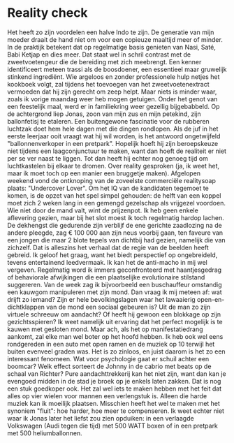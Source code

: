 # Reality check

Het heeft zo zijn voordelen een halve Indo te zijn. De generatie van mijn moeder draait de hand niet om voor een copieuze maaltijd meer of minder. In de praktijk betekent dat op regelmatige basis genieten van Nasi, Saté, Babi Ketjap en dies meer. Dat staat wel in schril contrast met de zweetvoetengeur die de bereiding met zich meebrengt. Een kenner identificeert meteen trassi als de boosdoener, een essentieel maar gruwelijk stinkend ingrediënt. Wie argeloos en zonder professionele hulp netjes het kookboek volgt, zal tijdens het toevoegen van het zweetvoetenextract vermoeden dat hij zijn gerecht om zeep helpt. Maar niets is minder waar, zoals ik vorige maandag weer heb mogen getuigen.
Onder het genot van een feestelijk maal, werd er in familiekring weer gezellig bijgebabbeld. Op de achtergrond liep Jonas, zoon van mijn zus en mijn petekind, zijn ballonfetisj te etaleren. Een buitengewone fascinatie voor de rubberen luchtzak doet hem hele dagen met die dingen rondlopen. Als de juf in het eerste leerjaar ooit vraagt wat hij wil worden, is het antwoord ongetwijfeld "ballonnenverkoper in een pretpark". Hopelijk hoeft hij zijn beroepskeuze niet tijdens een laagconjunctuur te maken, want dan hoeft de realiteit er niet per se ver naast te liggen. Tot dan heeft hij echter nog genoeg tijd om luchtkastelen bij elkaar te dromen.
Over reality gesproken (ja, ik weet het, maar ik moet toch op een manier een bruggetje maken). Afgelopen weekend vond de ontknoping van de zoveelste commerciële realitysoap plaats: "Undercover Lover". Om het IQ van de kandidaten tegemoet te komen, is de opzet van het spel simpel gehouden: de helft van een koppel moet zich 2 weken lang in een gemengd gezelschap als vrijgezel voordoen. Wie niet door de mand valt, wint de prijzenpot. Ik heb geen enkele aflevering gezien, maar bij het slot moest ik toch regelmatig hardop lachen. De dekhengst die gedurende zijn verblijf de ene gerichte zaadlozing na de andere pleegde, zag € 100 000 aan zijn neus voorbij gaan, ten faveure van een jongen die maar 2 blote tepels van dichtbij had gezien, namelijk die van zichzelf. Dat is alleszins het verhaal dat de regie van de beelden heeft gebreid. Ik geloof het graag, want het biedt perspectief op ongebreideld, tevens entertainend leedvermaak.
Ik kan het de anti-macho in mij wel vergeven. Regelmatig word ik immers geconfronteerd met haantjesgedrag of behaviorale afwijkingen die een plaatselijke evolutionaire stilstand suggereren. Van de week zag ik bijvoorbeeld een buschauffeur omstandig een kauwgom manipuleren met zijn mond. Dan vraag ik mij meteen af: wat drijft zo iemand? Zijn er hele bevolkingslagen waar het lawaaierig open-en-dichtklappen van de mond een sociaal gebeuren is? Uit de man zo zijn virtuele schreeuw om aandacht? Of heeft hij gewoon een blokkage op zijn gezichtsspieren? Ik weet namelijk uit ervaring dat het perfect mogelijk is te kauwen met gesloten mond.
Maar ach, als het op manifestatiedrang aankomt, zal elke man wel boter op het hoofd hebben. Ik heb ook wel eens rondgereden in een auto met open ramen en de muziek op 10 terwijl het buiten evenveel graden was. Het is zo zinloos, en juist daarom is het zo een interessant fenomeen. Wat voor psychologie gaat er schuil achter een boomcar? Welk effect sorteert de Johnny in de cabrio met beats op de schaal van Richter? Pure aandachttrekkerij kan het niet zijn, want dan kan je evengoed midden in de stad je broek op je enkels laten zakken. Dat is nog een stuk goedkoper ook. Het zal wel iets te maken hebben met het feit dat alles op vier wielen voor mannen een verlengstuk is. Alleen die harde muziek kan ik moeilijk plaatsen. Misschien heeft het wel te maken met het synoniem "fluit": hoe harder, hoe meer te compenseren.
Ik weet echter niet waar ik Jonas later het liefst zou zien opduiken: in een verlaagde Volkswagen (Audi tegen die tijd) met 500 WATT boxen of in een pretpark met 500 heliumballonnen.